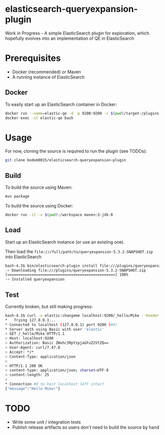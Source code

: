 # elasticsearch-queryexpansion-plugin
Work in Progress - A simple ElasticSearch plugin for exploration, which hopefully evolves into an implementation of QE in ElasticSearch

# Prerequisites
* Docker (recommended) or Maven
* A running instance of ElasticSearch

## Docker
To easily start up an ElasticSearch container in Docker:
```bash
docker run --name=elastic-qe -d -p 9200:9200 -v $(pwd)/target:/plugins  -e "http.host=0.0.0.0" -e "transport.host=127.0.0.1" docker.elastic.co/elasticsearch/elasticsearch:5.3.2
docker exec -it elastic-qe bash
```

# Usage
For now, cloning the source is required to run the plugin (see TODOs):
```bash
git clone bodom0015/elasticsearch-queryexpansion-plugin
```

## Build
To build the source using Maven:
```bash
mvn package
```

To build the source using Docker:
```bash
docker run -it -v $(pwd):/workspace maven:3-jdk-8
```

## Load
Start up an ElasticSearch instance (or use an existing one).

Then load the `file:///full/path/to/queryexpansion-5.3.2-SNAPSHOT.zip` into ElasticSearch
```bash
bash-4.3$ bin/elasticsearch-plugin install file:///plugins/queryexpansion-5.3.2-SNAPSHOT.zip
-> Downloading file:///plugins/queryexpansion-5.3.2-SNAPSHOT.zip
[=================================================] 100%   
-> Installed queryexpansion
```

## Test
Currently broken, but still making progress:
```bash
bash-4.3$ curl -u elastic:changeme localhost:9200/_hello/Mike --header "Content-Type: application/json" -vvv
*   Trying 127.0.0.1...
* Connected to localhost (127.0.0.1) port 9200 (#0)
* Server auth using Basic with user 'elastic'
> GET /_hello/Mike HTTP/1.1
> Host: localhost:9200
> Authorization: Basic ZWxhc3RpYzpjaGFuZ2VtZQ==
> User-Agent: curl/7.47.0
> Accept: */*
> Content-Type: application/json
> 
< HTTP/1.1 200 OK
< content-type: application/json; charset=UTF-8
< content-length: 25
< 
* Connection #0 to host localhost left intact
{"message":"Hello Mike!"}
```

# TODO
* Write some unit / integration tests
* Publish release artifacts so users don't need to build the source by hand
